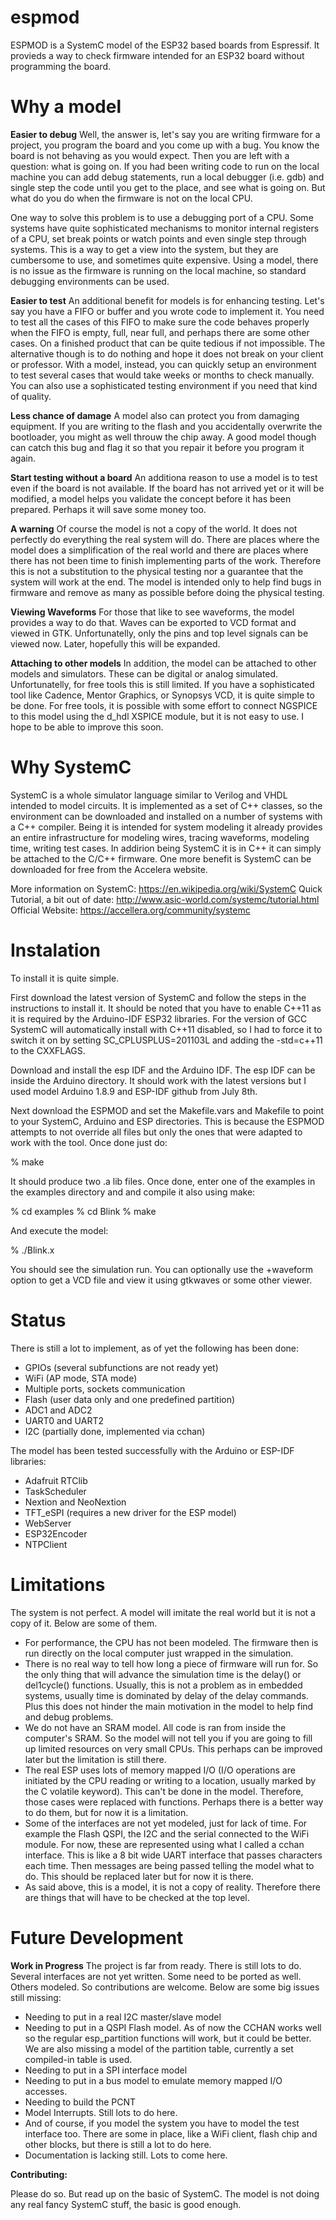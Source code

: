 # espmod

ESPMOD is a SystemC model of the ESP32 based boards from Espressif. It provieds
a way to check firmware intended for an ESP32 board without programming the
board.

# Why a model

**Easier to debug**
Well, the answer is, let's say you are writing firmware for a project, you
program the board and you come up with a bug. You know the board is not behaving
as you would expect. Then you are left with a question: what is going on.
If you had been writing code to run on the local machine you can add debug
statements, run a local debugger (i.e. gdb) and single step the code until you
get to the place, and see what is going on. But what do you do when the
firmware is not on the local CPU.

One way to solve this problem is to use a debugging port of a CPU. Some systems
have quite sophisticated mechanisms to monitor internal registers of a CPU,
set break points or watch points and even single step through systems. This
is a way to get a view into the system, but they are cumbersome to use, and
sometimes quite expensive. Using a model, there is no issue as the firmware
is running on the local machine, so standard debugging environments can be
used.

**Easier to test**
An additional benefit for models is for enhancing testing. Let's say you have
a FIFO or buffer and you wrote code to implement it. You need to test all the
cases of this FIFO to make sure the code behaves properly when the FIFO is
empty, full, near full, and perhaps there are some other cases. On a finished
product that can be quite tedious if not impossible. The alternative though is
to do nothing and hope it does not break on your client or professor. With
a model, instead, you can quickly setup an environment to test several cases
that would take weeks or months to check manually. You can also use a
sophisticated testing environment if you need that kind of quality.

**Less chance of damage**
A model also can protect you from damaging equipment. If you are writing to
the flash and you accidentally overwrite the bootloader, you might as well
throuw the chip away. A good model though can catch this bug and flag it so
that you repair it before you program it again.

**Start testing without a board**
An additiona reason to use a model is to test even if the board is not
available. If the board has not arrived yet or it will be modified, a model
helps you validate the concept before it has been prepared. Perhaps it will
save some money too.

**A warning**
Of course the model is not a copy of the world. It does not perfectly do
everything the real system will do. There are places where the model does
a simplification of the real world and there are places where there has not
been time to finish implementing parts of the work. Therefore this is not
a substitution to the physical testing nor a guarantee that the system will
work at the end. The model is intended only to help find bugs in firmware
and remove as many as possible before doing the physical testing.

**Viewing Waveforms**
For those that like to see waveforms, the model provides a way to do that.
Waves can be exported to VCD format and viewed in GTK. Unfortunatelly, only
the pins and top level signals can be viewed now. Later, hopefully this will
be expanded.

**Attaching to other models**
In addition, the model can be attached to other models and simulators.
These can be digital or analog simulated. Unfortunatelly, for free tools this
is still limited. If you have a sophisticated tool like Cadence, Mentor
Graphics, or Synopsys VCD, it is quite simple to be done. For free tools, it
is possible with some effort to connect NGSPICE to this model using the d_hdl
XSPICE module, but it is not easy to use. I hope to be able to improve this
soon.

# Why SystemC

SystemC is a whole simulator language similar to Verilog and VHDL intended to
model circuits. It is implemented as a set of C++ classes, so the environment
can be downloaded and installed on a number of systems with a C++ compiler.
Being it is intended for system modeling it already provides an entire
infrastructure for modeling wires, tracing waveforms, modeling time, writing
test cases. In addirion being SystemC it is in C++ it can simply be attached
to the C/C++ firmware. One more benefit is SystemC can be downloaded for free
from the Accelera website.

More information on SystemC: https://en.wikipedia.org/wiki/SystemC
Quick Tutorial, a bit out of date: http://www.asic-world.com/systemc/tutorial.html
Official Website: https://accellera.org/community/systemc

# Instalation

To install it is quite simple.

First download the latest version of SystemC and follow the steps in the
instructions to install it. It should be noted that you have to enable C++11
as it is required by the Arduino-IDF ESP32 libraries. For the version of GCC
SystemC will automatically install with C++11 disabled, so I had to force it
to switch it on by setting SC_CPLUSPLUS=201103L and adding the -std=c++11
to the CXXFLAGS.

Download and install the esp IDF and the Arduino IDF. The esp IDF can be inside
the Arduino directory. It should work with the latest versions but I used
model Arduino 1.8.9 and ESP-IDF github from July 8th.

Next download the ESPMOD and set the Makefile.vars and Makefile to point to
your SystemC, Arduino and ESP directories. This is because the ESPMOD attempts
to not override all files but only the ones that were adapted to work with the
tool. Once done just do:

 % make

It should produce two .a lib files. Once done, enter one of the examples
in the examples directory and and compile it also using make:

 % cd examples
 % cd Blink
 % make

And execute the model:

 % ./Blink.x

You should see the simulation run. You can optionally use the +waveform option
to get a VCD file and view it using gtkwaves or some other viewer.

# Status

There is still a lot to implement, as of yet the following has been done:

* GPIOs (several subfunctions are not ready yet)
* WiFi (AP mode, STA mode)
* Multiple ports, sockets communication
* Flash (user data only and one predefined partition)
* ADC1 and ADC2
* UART0 and UART2
* I2C (partially done, implemented via cchan)

The model has been tested successfully with the Arduino or ESP-IDF libraries:

* Adafruit RTClib
* TaskScheduler
* Nextion and NeoNextion
* TFT_eSPI (requires a new driver for the ESP model)
* WebServer
* ESP32Encoder
* NTPClient

# Limitations

The system is not perfect. A model will imitate the real world but it is not
a copy of it. Below are some of them.

 * For performance, the CPU has not been modeled. The firmware then is run
   directly on the local computer just wrapped in the simulation.
 * There is no real way to tell how long a piece of firmware will run for.
   So the only thing that will advance the simulation time is the delay()
   or del1cycle() functions.
   Usually, this is not a problem as in embedded systems, usually time is
   dominated by delay of the delay commands. Plus this does not hinder the
   main motivation in the model to help find and debug problems.
 * We do not have an SRAM model. All code is ran from inside the computer's
   SRAM. So the model will not tell you if you are going to fill up limited
   resources on very small CPUs. This perhaps can be improved later but the
   limitation is still there.
 * The real ESP uses lots of memory mapped I/O (I/O operations are initiated
   by the CPU reading or writing to a location, usually marked by the C
   volatile keyword). This can't be done in the model. Therefore, those cases
   were replaced with functions. Perhaps there is a better way to do them, but
   for now it is a limitation.
 * Some of the interfaces are not yet modeled, just for lack of time. For
   example the Flash QSPI, the I2C and the serial connected to the WiFi
   module. For now, these are represented using what I called a cchan
   interface. This is like a 8 bit wide UART interface that passes characters
   each time. Then messages are being passed telling the model what to do.
   This should be replaced later but for now it is there.
 * As said above, this is a model, it is not a copy of reality. Therefore there
   are things that will have to be checked at the top level.

# Future Development

**Work in Progress**
The project is far from ready. There is still lots to do. Several interfaces are
not yet written. Some need to be ported as well. Others modeled. So
contributions are welcome. Below are some big issues still missing:

 * Needing to put in a real I2C master/slave model
 * Needing to put in a QSPI Flash model. As of now the CCHAN works well so the
   regular esp_partition functions will work, but it could be better. We are
   also missing a model of the partition table, currently a set compiled-in
   table is used.
 * Needing to put in a SPI interface model
 * Needing to put in a bus model to emulate memory mapped I/O accesses.
 * Needing to build the PCNT
 * Model Interrupts. Still lots to do here.
 * And of course, if you model the system you have to model the test interface
     too. There are some in place, like a WiFi client, flash chip and other
     blocks, but there is still a lot to do here.
 * Documentation is lacking still. Lots to come here.

**Contributing:**

Please do so. But read up on the basic of SystemC. The model is not doing
any real fancy SystemC stuff, the basic is good enough.
